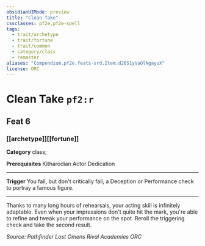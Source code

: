 ```yaml
---
obsidianUIMode: preview
title: "Clean Take"
cssclasses: pf2e,pf2e-spell
tags:
  - trait/archetype
  - trait/fortune
  - trait/common
  - category/class
  - remaster
aliases: "Compendium.pf2e.feats-srd.Item.d26S1yVaOlNgayuX"
license: ORC
---
```

# Clean Take `pf2:r`
## Feat 6
### [[archetype]][[fortune]]

**Category** class; 



**Prerequisites** Kitharodian Actor Dedication
* * *
**Trigger** You fail, but don't critically fail, a Deception or Performance check to portray a famous figure.

* * *

Thanks to many long hours of rehearsals, your acting skill is infinitely adaptable. Even when your impressions don't quite hit the mark, you're able to refine and tweak your performance on the spot. Reroll the triggering check and take the second result.

*Source: Pathfinder Lost Omens Rival Academies*
*ORC*
